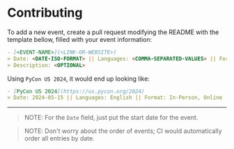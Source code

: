 # Contributing

To add a new event, create a pull request modifying the README with the template bellow, filled with your event information:

```md
- [<EVENT-NAME>](<LINK-OR-WEBSITE>)
> Date: <DATE-ISO-FORMAT> || Languages: <COMMA-SEPARATED-VALUES> || Format: <In-Person|Online> || Location: <ADDRESS>
> Description: <OPTIONAL>
```

Using `PyCon US 2024`, it would end up looking like:

```md
- [PyCon US 2024](https://us.pycon.org/2024)
> Date: 2024-05-15 || Languages: English || Format: In-Person, Online || Location: Pittsburgh, Pennsylvalnia
```

---

> NOTE: For the `Date` field, just put the start date for the event.

> NOTE: Don't worry about the order of events; CI would automatically order all entries by date.